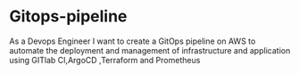 # Gitops-pipeline
As a Devops Engineer I want to create a GitOps pipeline on AWS to automate the deployment and management of infrastructure and application using GITlab CI,ArgoCD ,Terraform and Prometheus
